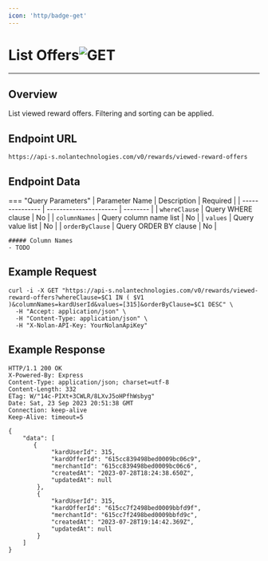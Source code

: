 ```yaml
---
icon: 'http/badge-get'
---
```


<h1 class=article-title>List Offers<img class="article-title-image" src="/assets/images/badge-get.svg" alt="GET"/></h1>

---

## Overview
List viewed reward offers. Filtering and sorting can be applied.

## Endpoint URL
`https://api-s.nolantechnologies.com/v0/rewards/viewed-reward-offers`

## Endpoint Data
=== "Query Parameters"
    | Parameter Name  | Description            | Required |
    | --------------- | ---------------------- | -------- |
    | `whereClause`   | Query WHERE clause     | No       |
    | `columnNames`   | Query column name list | No       |
    | `values`        | Query value list       | No       |
    | `orderByClause` | Query ORDER BY clause  | No       |

    ##### Column Names
    - TODO

## Example Request
```text
curl -i -X GET "https://api-s.nolantechnologies.com/v0/rewards/viewed-reward-offers?whereClause=$C1 IN ( $V1 )&columnNames=kardUserId&values=[315]&orderByClause=$C1 DESC" \
  -H "Accept: application/json" \
  -H "Content-Type: application/json" \
  -H "X-Nolan-API-Key: YourNolanApiKey" 
```

## Example Response
```text
HTTP/1.1 200 OK
X-Powered-By: Express
Content-Type: application/json; charset=utf-8
Content-Length: 332
ETag: W/"14c-PIXt+3CWLR/8LXvJ5oHPfhWsbyg"
Date: Sat, 23 Sep 2023 20:51:38 GMT
Connection: keep-alive
Keep-Alive: timeout=5

{
    "data": [
       {
            "kardUserId": 315,
            "kardOfferId": "615cc839498bed0009bc06c9",
            "merchantId": "615cc839498bed0009bc06c6",
            "createdAt": "2023-07-28T18:24:38.650Z",
            "updatedAt": null
        },
        {
            "kardUserId": 315,
            "kardOfferId": "615cc7f2498bed0009bbfd9f",
            "merchantId": "615cc7f2498bed0009bbfd9c",
            "createdAt": "2023-07-28T19:14:42.369Z",
            "updatedAt": null
        }
    ]
}
```